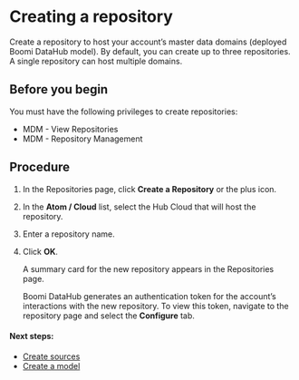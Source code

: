 # Creating a repository 

<head>
  <meta name="guidename" content="DataHub"/>
  <meta name="context" content="GUID-DF3AD204-41B7-496D-BC36-26B2ECDC78A3"/>
</head>


Create a repository to host your account’s master data domains (deployed Boomi DataHub model). By default, you can create up to three repositories. A single repository can host multiple domains.

## Before you begin

You must have the following privileges to create repositories:
  - MDM - View Repositories
  - MDM - Repository Management

## Procedure

1.  In the Repositories page, click **Create a Repository** or the plus icon.

2.  In the **Atom / Cloud** list, select the Hub Cloud that will host the repository.

3.  Enter a repository name.

5.  Click **OK**.

    A summary card for the new repository appears in the Repositories page.

    Boomi DataHub generates an authentication token for the account’s interactions with the new repository. To view this token, navigate to the repository page and select the **Configure** tab.

#### Next steps: 
  - [Create sources](/docs/Atomsphere/Master%20Data%20Hub/Getting%20started/t-mdm-Creating_a_source_9a4b322e-623a-4ba5-9375-1eea62547959.md)
  - [Create a model](/docs/Atomsphere/Master%20Data%20Hub/Modeling/t-mdm-Creating_a_model_starting_with_empty_field_layout_66bdcc79-a77b-4c99-8511-4bf7a789516d.md)
